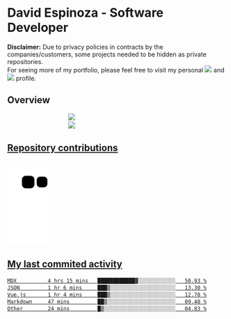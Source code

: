 # David Espinoza - Software Developer
<div id="links">
  <p>
    <strong>Disclaimer:</strong> Due to privacy policies in contracts by the companies/customers, some projects needed to be hidden as private repositories. <br />
For seeing more of my portfolio, please feel free to visit my personal <a href="https://davidespinoza.dev" target="_blank"><img src="https://img.shields.io/badge/website-000000?style=for-the-badge&logo=About.me&logoColor=white" target="_blank"></a> and <a href="https://www.linkedin.com/in/despinozap" target="_blank"><img src="https://img.shields.io/badge/LinkedIn-0077B5?style=for-the-badge&logo=linkedin&logoColor=white" target="_blank"></a> profile.
  </p>
</div>

## Overview

<div id="stats">
  <a href="https://github.com/despinozap">
  <img height="180em" style="margin: 0em 10em;" src="https://github-readme-stats.vercel.app/api?username=despinozap&show_icons=true&include_all_commits=true&count_private=true&theme=default"/>
  <img height="180em" style="margin: 0em 10em;" src="https://github-readme-stats.vercel.app/api/top-langs/?username=despinozap&layout=compact&langs_count=7&theme=default"/>
</div>
 
## Repository contributions
<div id="snake"> 

  ![Snake animation](https://github.com/despinozap/despinozap/blob/output/github-contribution-grid-snake.svg)
</div>

## My last commited activity
<!--START_SECTION:waka-->

```text
MDX          4 hrs 15 mins   ████████████▓░░░░░░░░░░░░   50.93 %
JSON         1 hr 6 mins     ███▒░░░░░░░░░░░░░░░░░░░░░   13.30 %
Vue.js       1 hr 4 mins     ███▒░░░░░░░░░░░░░░░░░░░░░   12.78 %
Markdown     47 mins         ██▒░░░░░░░░░░░░░░░░░░░░░░   09.48 %
Other        24 mins         █▒░░░░░░░░░░░░░░░░░░░░░░░   04.83 %
```

<!--END_SECTION:waka-->
